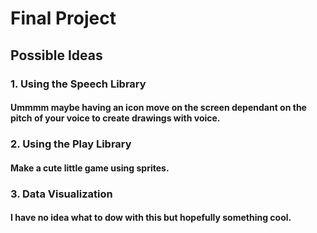 # Final Project

## Possible Ideas

### 1. Using the Speech Library
#### Ummmm maybe having an icon move on the screen dependant on the pitch of your voice to create drawings with voice.


### 2. Using the Play Library
#### Make a cute little game using sprites.


### 3. Data Visualization
#### I have no idea what to dow with this but hopefully something cool.
 
